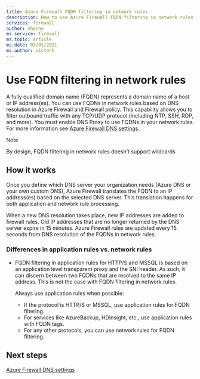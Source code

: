 ```yaml
---
title: Azure Firewall FQDN filtering in network rules
description: How to use Azure Firewall FQDN filtering in network rules
services: firewall
author: vhorne
ms.service: firewall
ms.topic: article
ms.date: 09/01/2021
ms.author: victorh
---
```


# Use FQDN filtering in network rules

A fully qualified domain name (FQDN) represents a domain name of a host or IP address(es). You can use FQDNs in network rules based on DNS resolution in Azure Firewall and Firewall policy. This capability allows you to filter outbound traffic with any TCP/UDP protocol (including NTP, SSH, RDP, and more). You must enable DNS Proxy to use FQDNs in your network rules. For more information see [Azure Firewall DNS settings](dns-settings.md).

> [!NOTE]
> By design, FQDN filtering in network rules doesn’t support wildcards

## How it works

Once you define which DNS server your organization needs (Azure DNS or your own custom DNS), Azure Firewall translates the FQDN to an IP address(es) based on the selected DNS server. This translation happens for both application and network rule processing.

When a new DNS resolution takes place, new IP addresses are added to firewall rules. Old IP addresses that are no longer returned by the DNS server expire in 15 minutes. Azure Firewall rules are updated every 15 seconds from DNS resolution of the FQDNs in network rules.

### Differences in application rules vs. network rules

- FQDN filtering in application rules for HTTP/S and MSSQL is based on an application level transparent proxy and the SNI header. As such, it can discern between two FQDNs that are resolved to the same IP address. This is not the case with FQDN filtering in network rules. 

   Always use application rules when possible:
  - If the protocol is HTTP/S or MSSQL, use application rules for FQDN filtering.
  - For services like AzureBackup, HDInsight, etc., use application rules with FQDN tags.
  - For any other protocols, you can use network rules for FQDN filtering.

## Next steps

[Azure Firewall DNS settings](dns-settings.md)
